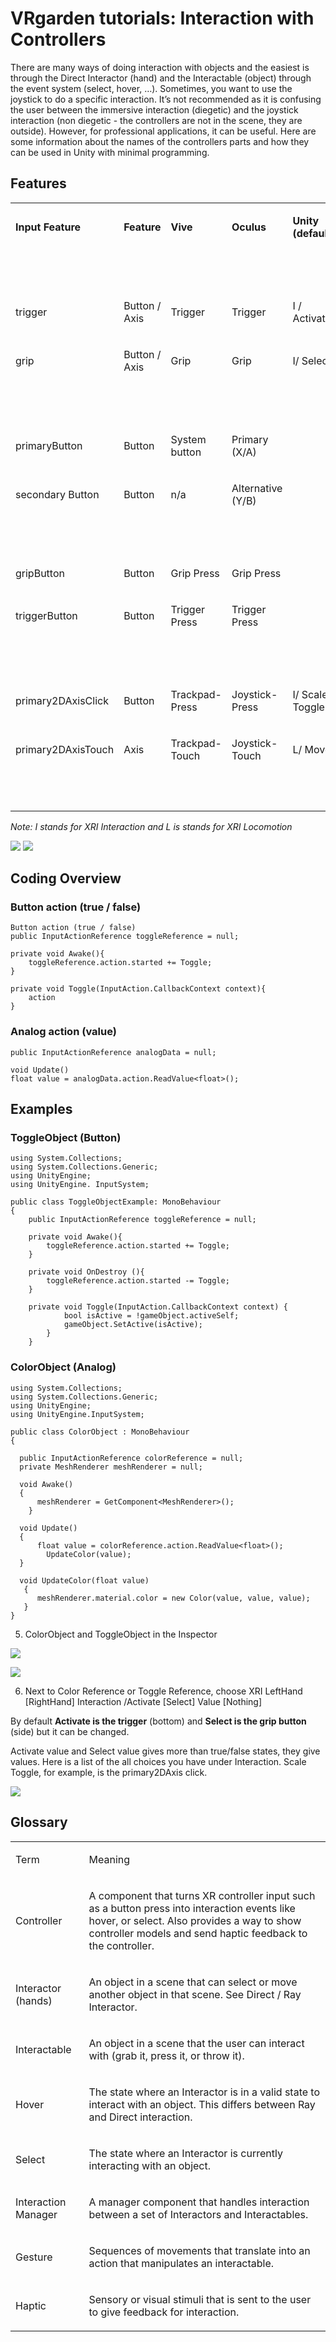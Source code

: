 # VRgarden tutorials: Interaction with Controllers

There are many ways of doing interaction with objects and the easiest is through the Direct Interactor (hand) and the Interactable (object) through the event system (select, hover, …). Sometimes, you want to use the joystick to do a specific interaction. It’s not recommended as it is confusing the user between the immersive interaction (diegetic) and the joystick interaction (non diegetic - the controllers are not in the scene, they are outside). However, for professional applications, it can be useful. Here are some information about the names of the controllers parts and how they can be used in Unity with minimal programming.

## Features

<table cellspacing="0" cellpadding="0" class="t1">
  <tbody>
    <tr>
      <td valign="middle" class="td1">
        <p class="p3"><b>Input Feature</b></p>
      </td>
      <td valign="middle" class="td2">
        <p class="p3"><b>Feature</b></p>
      </td>
      <td valign="middle" class="td3">
        <p class="p3"><b>Vive</b></p>
      </td>
      <td valign="middle" class="td4">
        <p class="p3"><b>Oculus</b></p>
      </td>
      <td valign="middle" class="td5">
        <p class="p3"><b>Unity (default)</b></p>
      </td>
    </tr>
    <tr>
      <td valign="middle" class="td6">
        <p class="p4"><br></p>
      </td>
      <td valign="middle" class="td2">
        <p class="p4"><br></p>
      </td>
      <td valign="middle" class="td3">
        <p class="p4"><br></p>
      </td>
      <td valign="middle" class="td4">
        <p class="p4"><br></p>
      </td>
      <td valign="middle" class="td5">
        <p class="p4"><br></p>
      </td>
    </tr>
    <tr>
      <td valign="middle" class="td1">
        <p class="p5">trigger</p>
      </td>
      <td valign="middle" class="td2">
        <p class="p5">Button / Axis</p>
      </td>
      <td valign="middle" class="td3">
        <p class="p5">Trigger</p>
      </td>
      <td valign="middle" class="td4">
        <p class="p5">Trigger</p>
      </td>
      <td valign="middle" class="td5">
        <p class="p5">I / Activate</p>
      </td>
    </tr>
    <tr>
      <td valign="middle" class="td1">
        <p class="p5">grip</p>
      </td>
      <td valign="middle" class="td2">
        <p class="p5">Button / Axis</p>
      </td>
      <td valign="middle" class="td3">
        <p class="p5">Grip</p>
      </td>
      <td valign="middle" class="td4">
        <p class="p5">Grip</p>
      </td>
      <td valign="middle" class="td5">
        <p class="p5">I/ Select</p>
      </td>
    </tr>
    <tr>
      <td valign="middle" class="td1">
        <p class="p4"><br></p>
      </td>
      <td valign="middle" class="td2">
        <p class="p4"><br></p>
      </td>
      <td valign="middle" class="td3">
        <p class="p4"><br></p>
      </td>
      <td valign="middle" class="td4">
        <p class="p4"><br></p>
      </td>
      <td valign="middle" class="td5">
        <p class="p4"><br></p>
      </td>
    </tr>
    <tr>
      <td valign="middle" class="td1">
        <p class="p5">primaryButton</p>
      </td>
      <td valign="middle" class="td2">
        <p class="p5">Button</p>
      </td>
      <td valign="middle" class="td3">
        <p class="p5">System button</p>
      </td>
      <td valign="middle" class="td4">
        <p class="p5">Primary (X/A)</p>
      </td>
      <td valign="middle" class="td5">
        <p class="p4"><br></p>
      </td>
    </tr>
    <tr>
      <td valign="middle" class="td7">
        <p class="p5">secondary Button</p>
      </td>
      <td valign="middle" class="td2">
        <p class="p5">Button</p>
      </td>
      <td valign="middle" class="td3">
        <p class="p6">n/a</p>
      </td>
      <td valign="middle" class="td4">
        <p class="p5">Alternative (Y/B)</p>
      </td>
      <td valign="middle" class="td5">
        <p class="p4"><br></p>
      </td>
    </tr>
    <tr>
      <td valign="middle" class="td1">
        <p class="p4"><br></p>
      </td>
      <td valign="middle" class="td2">
        <p class="p4"><br></p>
      </td>
      <td valign="middle" class="td3">
        <p class="p4"><br></p>
      </td>
      <td valign="middle" class="td4">
        <p class="p4"><br></p>
      </td>
      <td valign="middle" class="td5">
        <p class="p4"><br></p>
      </td>
    </tr>
    <tr>
      <td valign="middle" class="td7">
        <p class="p5">gripButton<span class="Apple-converted-space"> </span></p>
      </td>
      <td valign="middle" class="td2">
        <p class="p5">Button</p>
      </td>
      <td valign="middle" class="td3">
        <p class="p5">Grip Press</p>
      </td>
      <td valign="middle" class="td4">
        <p class="p5">Grip Press</p>
      </td>
      <td valign="middle" class="td5">
        <p class="p4"><br></p>
      </td>
    </tr>
    <tr>
      <td valign="middle" class="td7">
        <p class="p5">triggerButton</p>
      </td>
      <td valign="middle" class="td2">
        <p class="p5">Button</p>
      </td>
      <td valign="middle" class="td3">
        <p class="p5">Trigger Press</p>
      </td>
      <td valign="middle" class="td4">
        <p class="p5">Trigger Press</p>
      </td>
      <td valign="middle" class="td5">
        <p class="p4"><br></p>
      </td>
    </tr>
    <tr>
      <td valign="middle" class="td7">
        <p class="p4"><br></p>
      </td>
      <td valign="middle" class="td2">
        <p class="p4"><br></p>
      </td>
      <td valign="middle" class="td3">
        <p class="p4"><br></p>
      </td>
      <td valign="middle" class="td4">
        <p class="p4"><br></p>
      </td>
      <td valign="middle" class="td5">
        <p class="p4"><br></p>
      </td>
    </tr>
    <tr>
      <td valign="middle" class="td1">
        <p class="p5">primary2DAxisClick</p>
      </td>
      <td valign="middle" class="td2">
        <p class="p5">Button</p>
      </td>
      <td valign="middle" class="td3">
        <p class="p5">Trackpad-Press</p>
      </td>
      <td valign="middle" class="td4">
        <p class="p5">Joystick-Press</p>
      </td>
      <td valign="middle" class="td5">
        <p class="p5">I/ Scale Toggle</p>
      </td>
    </tr>
    <tr>
      <td valign="middle" class="td1">
        <p class="p5">primary2DAxisTouch</p>
      </td>
      <td valign="middle" class="td2">
        <p class="p6">Axis</p>
      </td>
      <td valign="middle" class="td3">
        <p class="p5">Trackpad-Touch</p>
      </td>
      <td valign="middle" class="td4">
        <p class="p5">Joystick-Touch</p>
      </td>
      <td valign="middle" class="td5">
        <p class="p5">L/ Move</p>
      </td>
    </tr>
    <tr>
      <td valign="middle" class="td1">
        <p class="p4"><br></p>
      </td>
      <td valign="middle" class="td2">
        <p class="p4"><br></p>
      </td>
      <td valign="middle" class="td3">
        <p class="p4"><br></p>
      </td>
      <td valign="middle" class="td4">
        <p class="p4"><br></p>
      </td>
      <td valign="middle" class="td5">
        <p class="p4"><br></p>
      </td>
    </tr>
  </tbody>
</table>

<p class="p6"><i>Note: I stands for XRI Interaction and L is stands for XRI Locomotion</i></p>

<p align="left"><img src="images/interaction01.jpg"/>
<img src="images/interaction02.png"/></p>

## Coding Overview

### Button action (true / false)

	Button action (true / false)
	public InputActionReference toggleReference = null;

	private void Awake(){
		toggleReference.action.started += Toggle;
	}

	private void Toggle(InputAction.CallbackContext context){
		action
	}
	
### Analog action (value)		
	public InputActionReference analogData = null;

	void Update()
	float value = analogData.action.ReadValue<float>();
		
## Examples

### ToggleObject (Button)

	using System.Collections;
	using System.Collections.Generic;
	using UnityEngine;
	using UnityEngine. InputSystem;
	
	public class ToggleObjectExample: MonoBehaviour
	{
		public InputActionReference toggleReference = null;

		private void Awake(){
			toggleReference.action.started += Toggle;
		}

		private void OnDestroy (){
			toggleReference.action.started -= Toggle;
		}

		private void Toggle(InputAction.CallbackContext context) {
				bool isActive = !gameObject.activeSelf;
				gameObject.SetActive(isActive);			
			}
		}

### ColorObject (Analog)

	using System.Collections;
	using System.Collections.Generic;
	using UnityEngine;
	using UnityEngine.InputSystem;

	public class ColorObject : MonoBehaviour
	{

  	  public InputActionReference colorReference = null;
  	  private MeshRenderer meshRenderer = null;

  	  void Awake()
  	  {
  		  meshRenderer = GetComponent<MeshRenderer>();
  		}

  	  void Update()
  	  {
  		  float value = colorReference.action.ReadValue<float>();
  			UpdateColor(value);
  	  }

  	  void UpdateColor(float value)
 	   {
  		  meshRenderer.material.color = new Color(value, value, value);
 	   }
	}

5. ColorObject and ToggleObject in the Inspector</b></p>

<p align="left"><img src="images/interaction03.jpg"/></p>
<p align="left"><img src="images/interaction04.jpg"/></p>

6. Next to Color Reference or Toggle Reference, choose XRI LeftHand [RightHand] Interaction /Activate [Select] Value [Nothing]

By default <b>Activate is the trigger</b> (bottom) and <b>Select is the grip button </b>(side) but it can be changed.

Activate value and Select value gives more than true/false states, they give values. Here is a list of the all choices you have under Interaction. Scale Toggle, for example, is the primary2DAxis click.

<p align="left"><img src="images/interaction05.jpg"/></p>

## Glossary
<table cellspacing="0" cellpadding="0" class="t1">
  <tbody>
    <tr>
      <td valign="middle" class="td1">
        <p class="p8">Term</p>
      </td>
      <td valign="middle" class="td2">
        <p class="p8">Meaning</p>
      </td>
    </tr>
    <tr>
      <td valign="middle" class="td3">
        <p class="p4">Controller</p>
      </td>
      <td valign="top" class="td2">
        <p class="p4">A component that turns XR controller input such as a button press into interaction events like hover, or select. Also provides a way to show controller models and send haptic feedback to the controller.</p>
      </td>
    </tr>
    <tr>
      <td valign="middle" class="td4">
        <p class="p4">Interactor (hands)</p>
      </td>
      <td valign="middle" class="td2">
        <p class="p4">An object in a scene that can select or move another object in that scene. See Direct / Ray Interactor.</p>
      </td>
    </tr>
    <tr>
      <td valign="middle" class="td5">
        <p class="p4">Interactable</p>
      </td>
      <td valign="middle" class="td2">
        <p class="p4">An object in a scene that the user can interact with (grab it, press it, or throw it).<span class="Apple-converted-space"> </span></p>
      </td>
    </tr>
    <tr>
      <td valign="middle" class="td4">
        <p class="p4">Hover</p>
      </td>
      <td valign="middle" class="td2">
        <p class="p4">The state where an Interactor is in a valid state to interact with an object. This differs between Ray and Direct interaction.</p>
      </td>
    </tr>
    <tr>
      <td valign="middle" class="td5">
        <p class="p4">Select</p>
      </td>
      <td valign="middle" class="td2">
        <p class="p4">The state where an Interactor is currently interacting with an object.</p>
      </td>
    </tr>
    <tr>
      <td valign="middle" class="td4">
        <p class="p4">Interaction Manager</p>
      </td>
      <td valign="middle" class="td2">
        <p class="p4">A manager component that handles interaction between a set of Interactors and Interactables.</p>
      </td>
    </tr>
    <tr>
      <td valign="middle" class="td5">
        <p class="p4">Gesture</p>
      </td>
      <td valign="middle" class="td2">
        <p class="p4">Sequences of movements that translate into an action that manipulates an interactable.</p>
      </td>
    </tr>
    <tr>
      <td valign="middle" class="td6">
        <p class="p4">Haptic</p>
      </td>
      <td valign="middle" class="td2">
        <p class="p4">Sensory or visual stimuli that is sent to the user to give feedback for interaction.</p>
      </td>
    </tr>
  </tbody>
</table>

